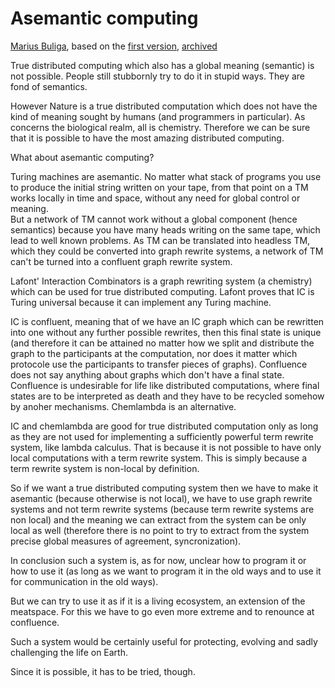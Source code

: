 # Asemantic computing

[Marius Buliga](https://mbuliga.github.io/), based on the [first version](https://telegra.ph/Asemantic-computing-03-02), [archived](https://web.archive.org/web/20220902205810/https://telegra.ph/Asemantic-computing-03-02)


True distributed computing which also has a global meaning (semantic) is not possible. People still stubbornly try to do it in stupid ways. 
They are fond of semantics.

However Nature is a true distributed computation which does not have the kind of meaning sought by humans (and programmers in particular). 
As concerns the biological realm, all is chemistry. Therefore we can be sure that it is possible to have the most amazing distributed computing. 

What about asemantic computing?

Turing machines are asemantic. No matter what stack of programs you use to produce the initial string written on your tape, from that point on a 
TM works locally in time and space, without any need for global control or meaning.  
But a network of TM cannot work without a global component (hence semantics) because you have many heads writing on the same tape,
which lead to well known problems. As TM can be translated into headless TM, which they could be converted into graph rewrite systems, 
a network of TM can't be turned into a confluent graph rewrite system.

Lafont' Interaction Combinators is a graph rewriting system (a chemistry) which can be used for true distributed computing. 
Lafont proves that IC is Turing universal because it can implement any Turing machine. 

IC is confluent, meaning that of we have an IC graph which can be rewritten into one without any further possible rewrites, then this final 
state is unique (and therefore it can be attained no matter how we split and distribute the graph to the participants at the computation, nor 
does it matter which protocole use the participants to transfer pieces of graphs). Confluence does not say anything about graphs which don't 
have a final state. Confluence is undesirable for life like distributed computations, where final states are to be interpreted as death and 
they have to be recycled somehow by anoher mechanisms. Chemlambda is an alternative.

IC and chemlambda are good for true distributed computation only as long as they are not used for implementing a  sufficiently powerful term rewrite 
system, like lambda calculus. That is because it is not possible to have only local computations with a term rewrite system. This is simply because 
a term rewrite system is non-local by definition.

So if we want a true distributed computing system then we have to make it asemantic (because otherwise is not local), we have to use graph 
rewrite systems and not term rewrite systems (because term rewrite systems are non local) and the meaning we can extract from the system can 
be only local as well (therefore there is no point to try to extract from the system precise global measures of agreement, syncronization). 

In conclusion such a system is, as for now, unclear how to program it or how to use it (as long as we want to program it in the old ways and to use 
it for communication in the old ways). 

But we can try to use it as if it is a living ecosystem, an extension of the meatspace. For this we have to go even more extreme and to renounce 
at confluence.

Such a system would be certainly useful for protecting, evolving and sadly challenging the life on Earth. 

Since it is possible, it has to be tried, though. 
